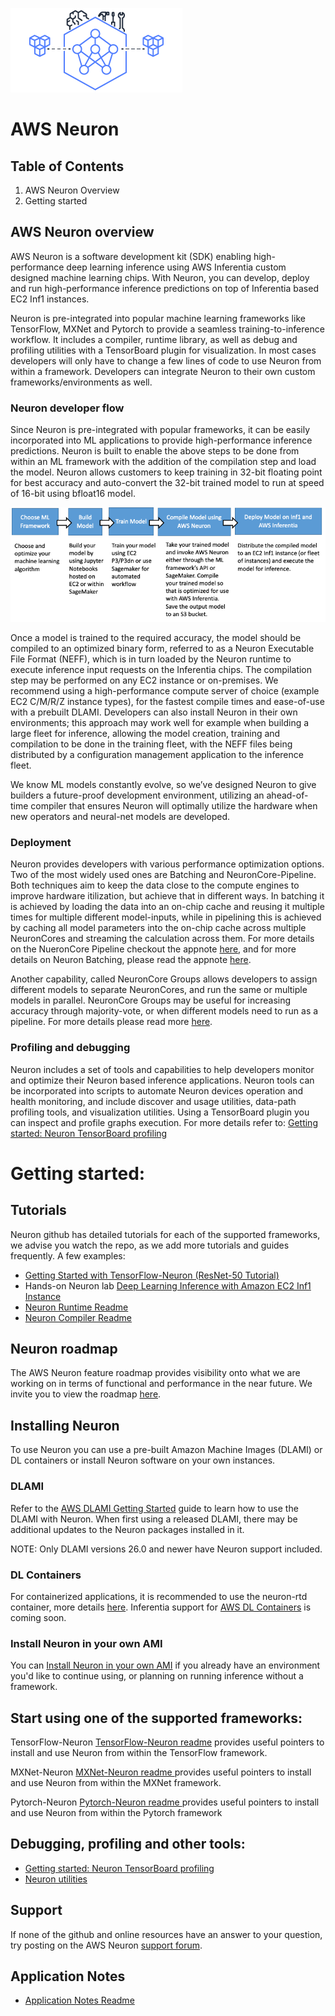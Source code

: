 ![neuron](./misc/images/Site-Merch_Neuron-ML-SDK_Editorial.png)

# AWS Neuron  

## Table of Contents

1. AWS Neuron Overview
2. Getting started

## AWS Neuron overview

AWS Neuron is a software development kit (SDK) enabling high-performance deep learning inference using AWS Inferentia custom designed machine learning chips. With Neuron, you can develop, deploy and run high-performance inference predictions on top of Inferentia based EC2 Inf1 instances. 

Neuron is pre-integrated into popular machine learning frameworks like TensorFlow, MXNet and Pytorch to provide a seamless training-to-inference workflow. It includes a compiler, runtime library, as well as debug and profiling utilities with a TensorBoard plugin for visualization. In most cases developers will only have to change a few lines of code to use Neuron from within a framework. Developers can integrate Neuron to their own custom frameworks/environments as well.


### Neuron developer flow

Since Neuron is pre-integrated with popular frameworks, it can be easily incorporated into ML applications to provide high-performance inference predictions. Neuron is built to enable the above steps to be done from within an ML framework with the addition of the compilation step and load the model. Neuron allows customers to keep training in 32-bit floating point for best accuracy and auto-convert the 32-bit trained model to run at speed of 16-bit using bfloat16 model.

![image devflow](./misc/images/devflow.png)

Once a model is trained to the required accuracy, the model should be compiled to an optimized binary form, referred to as a Neuron Executable File Format (NEFF), which is in turn loaded by the Neuron runtime to execute inference input requests on the Inferentia chips. The compilation step may be performed on any EC2 instance or on-premises. We recommend using a high-performance compute server of choice (example EC2 C/M/R/Z instance types), for the fastest compile times and ease-of-use with a prebuilt DLAMI. Developers can also install Neuron in their own environments; this approach may work well for example when building a large fleet for inference, allowing the model creation, training and compilation to be done in the training fleet, with the NEFF files being distributed by a configuration management application to the inference fleet. 

We know ML models constantly evolve, so we’ve designed Neuron to give builders a future-proof development environment, utilizing an ahead-of-time compiler that ensures Neuron will optimally utilize the hardware when new operators and neural-net models are developed.


### Deployment 

Neuron provides developers with various performance optimization options. Two of the most widely used ones are Batching and NeuronCore-Pipeline. Both techniques aim to keep the data close to the compute engines to improve hardware itilization, but achieve that in different ways. In batching it is achieved by loading the data into an on-chip cache and reusing it multiple times for multiple different model-inputs, while in pipelining this is achieved by caching all model parameters into the on-chip cache across multiple NeuronCores and streaming the calculation across them. For more details on the NueronCore Pipeline checkout the appnote [here](./docs/technotes/neuroncore-pipeline.md), and for more details on Neuron Batching, please read the appnote [here](./docs/technotes/neuroncore-batching.md).

Another capability, called NeuronCore Groups allows developers to assign different models to separate NeuronCores, and run the same or multiple models in parallel. NeuronCore Groups may be useful for increasing accuracy through majority-vote, or when different models need to run as a pipeline. For more details please read more [here](../docs/tensorflow-neuron/tutorial-NeuronCore-Group.md).
 

### Profiling and debugging

Neuron includes a set of tools and capabilities to help developers monitor and optimize their Neuron based inference applications. Neuron tools can be incorporated into scripts to automate Neuron devices operation and health monitoring, and include discover and usage utilities, data-path profiling tools, and visualization utilities. Using a TensorBoard plugin you can inspect and profile graphs execution. For more details refer to: [Getting started: Neuron TensorBoard profiling](./docs/neuron-tools/getting-started-tensorboard-neuron.md)


# Getting started:

## Tutorials
Neuron github has detailed tutorials for each of the supported frameworks, we advise you watch the repo, as we add more tutorials and guides frequently. A few examples:

* [Getting Started with TensorFlow-Neuron (ResNet-50 Tutorial)](./docs/tensorflow-neuron/tutorial-compile-infer.md)
* Hands-on Neuron lab [Deep Learning Inference with Amazon EC2 Inf1 Instance](https://github.com/awshlabs/reinvent19Inf1Lab)
* [Neuron Runtime Readme](./docs/neuron-runtime/README.md)
* [Neuron Compiler Readme](./docs/neuron-cc/readme.md)

## Neuron roadmap
The AWS Neuron feature roadmap provides visibility onto what we are working on in terms of functional and performance in the near future. We invite you to view the roadmap [here](roadmap-readme.md).

## Installing Neuron
To use Neuron you can use a pre-built Amazon Machine Images (DLAMI) or DL containers or install Neuron software on your own instances. 

### DLAMI

Refer to the [AWS DLAMI Getting Started](https://docs.aws.amazon.com/dlami/latest/devguide/gs.html) guide to learn how to use the DLAMI with Neuron. When first using a released DLAMI, there may be additional updates to the Neuron packages installed in it. 

NOTE: Only DLAMI versions 26.0 and newer have Neuron support included.

### DL Containers
For containerized applications, it is recommended to use the neuron-rtd container, more details [here](./docs/neuron-runtime/tutorial-containers.md).
Inferentia support for [AWS DL Containers](https://docs.aws.amazon.com/dlami/latest/devguide/deep-learning-containers-ec2.html) is coming soon. 


### Install Neuron in your own AMI
You can [Install Neuron in your own AMI](./docs/guide-repo-config.md#user-guide-configuring-linux-for-repository-updates) if you already have an environment you'd like to continue using, or planning on running inference without a framework.


## Start using one of the supported frameworks:

TensorFlow-Neuron [TensorFlow-Neuron readme](./docs/tensorflow-neuron/readme.md) provides useful pointers to install and use Neuron from within the TensorFlow framework.
 
MXNet-Neuron [MXNet-Neuron readme ](./docs/mxnet-neuron/readme.md) provides useful pointers to install and use Neuron from within the MXNet framework.

Pytorch-Neuron [Pytorch-Neuron readme ](./docs/pytorch-neuron/README.md) provides useful pointers to install and use Neuron from within the Pytorch framework


## Debugging, profiling and other tools:
* [Getting started: Neuron TensorBoard profiling](./docs/neuron-tools/getting-started-tensorboard-neuron.md)
* [Neuron utilities](./docs/neuron-tools/Readme.md)

## Support
If none of the github and online resources have an answer to your question, try posting on the AWS Neuron [support forum](https://forums.aws.amazon.com/forum.jspa?forumID=355). 

## Application Notes
* [Application Notes Readme](./docs/appnotes/README.md)



